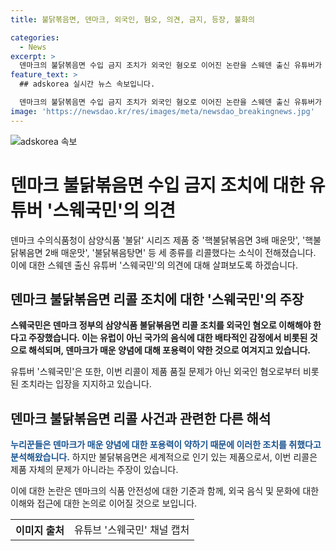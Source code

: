 ```yaml
---
title: 불닭볶음면, 덴마크, 외국인, 혐오, 의견, 금지, 등장, 불화의

categories:
  - News
excerpt: >
  덴마크의 불닭볶음면 수입 금지 조치가 외국인 혐오로 이어진 논란을 스웨덴 출신 유튜버가 제기했다. 덴마크 수의식품청은 삼양식품 '불닭' 제품을 캡사이신 함량과 급성 중독 위험으로 리콜했으나, 이에 대해 외국인 혐오가 작용한 것으로 보는 시각이 등장했다. 한편, 식품 리콜은 제품 품질 문제가 아니라는 입장이 강조되며, 이에 대한 논란이 계속되고 있다.
feature_text: >
  ## adskorea 실시간 뉴스 속보입니다.

  덴마크의 불닭볶음면 수입 금지 조치가 외국인 혐오로 이어진 논란을 스웨덴 출신 유튜버가 제기했다. 덴마크 수의식품청은 삼양식품 '불닭' 제품을 캡사이신 함량과 급성 중독 위험으로 리콜했으나, 이에 대해 외국인 혐오가 작용한 것으로 보는 시각이 등장했다. 한편, 식품 리콜은 제품 품질 문제가 아니라는 입장이 강조되며, 이에 대한 논란이 계속되고 있다.
image: 'https://newsdao.kr/res/images/meta/newsdao_breakingnews.jpg'
---
```


<p><img src="https: // newsdao.kr / res / images / meta / newsdao_breakingnews.jpg" alt="adskorea 속보" /></p>

<h1>덴마크 불닭볶음면 수입 금지 조치에 대한 유튜버 '스웨국민'의 의견</h1>

<p data-ke-size="size16">덴마크 수의식품청이 삼양식품 '불닭' 시리즈 제품 중 '핵불닭볶음면 3배 매운맛', '핵불닭볶음면 2배 매운맛', '불닭볶음탕면' 등 세 종류를 리콜했다는 소식이 전해졌습니다. 이에 대한 스웨덴 출신 유튜버 '스웨국민'의 의견에 대해 살펴보도록 하겠습니다.</p>

<h2 data-ke-size="size26">덴마크 불닭볶음면 리콜 조치에 대한 '스웨국민'의 주장</h2>

<p data-ke-size="size16"><b>스웨국민은 덴마크 정부의 삼양식품 불닭볶음면 리콜 조치를 외국인 혐오로 이해해야 한다고 주장했습니다. 이는 유럽이 아닌 국가의 음식에 대한 배타적인 감정에서 비롯된 것으로 해석되며, 덴마크가 매운 양념에 대해 포용력이 약한 것으로 여겨지고 있습니다.</b></p>

<p data-ke-size="size16">유튜버 '스웨국민'은 또한, 이번 리콜이 제품 품질 문제가 아닌 외국인 혐오로부터 비롯된 조치라는 입장을 지지하고 있습니다.</p>

<h2 data-ke-size="size26">덴마크 불닭볶음면 리콜 사건과 관련한 다른 해석</h2>

<p data-ke-size="size16"><span style="color: #1a5490;"><b>누리꾼들은 덴마크가 매운 양념에 대한 포용력이 약하기 때문에 이러한 조치를 취했다고 분석해왔습니다.</b></span> 하지만 불닭볶음면은 세계적으로 인기 있는 제품으로서, 이번 리콜은 제품 자체의 문제가 아니라는 주장이 있습니다.</p>

<p data-ke-size="size16">이에 대한 논란은 덴마크의 식품 안전성에 대한 기준과 함께, 외국 음식 및 문화에 대한 이해와 접근에 대한 논의로 이어질 것으로 보입니다.</p>

<table>
  <tr>
    <th>이미지 출처</th>
    <td>유튜브 '스웨국민' 채널 캡처</td>
  </tr>
</table>

